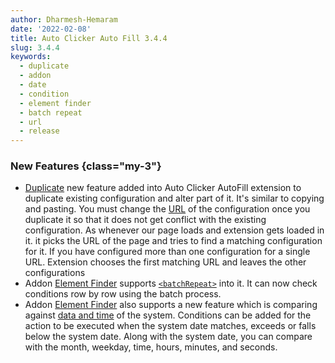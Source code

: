 ```yaml
---
author: Dharmesh-Hemaram
date: '2022-02-08'
title: Auto Clicker Auto Fill 3.4.4
slug: 3.4.4
keywords:
  - duplicate
  - addon
  - date
  - condition
  - element finder
  - batch repeat
  - url
  - release
---
```


### New Features {class="my-3"}

- [Duplicate](https://getautoclicker.com/docs/3.x/configuration/duplicate/) new feature added into Auto Clicker AutoFill extension to duplicate existing configuration and alter part of it. It's
  similar to copying and pasting. You must change the [URL](https://getautoclicker.com/docs/3.x/configuration/url/) of the configuration once you duplicate it so that it does not get conflict with the
  existing configuration. As whenever our page loads and extension gets loaded in it. it picks the URL of the page and tries to find a matching configuration for it. If you have configured more than
  one configuration for a single URL. Extension chooses the first matching URL and leaves the other configurations
- Addon [Element Finder](https://getautoclicker.com/docs/3.x/addon/element-finder/) supports [`<batchRepeat>`](https://getautoclicker.com/docs/3.x/batch/repeat/) into it. It can now check conditions
  row by row using the batch process.
- Addon [Element Finder](https://getautoclicker.com/docs/3.x/addon/element-finder/) also supports a new feature which is comparing against
  [data and time](https://getautoclicker.com/docs/3.x/addon/element-finder/#check-time) of the system. Conditions can be added for the action to be executed when the system date matches, exceeds or
  falls below the system date. Along with the system date, you can compare with the month, weekday, time, hours, minutes, and seconds.
